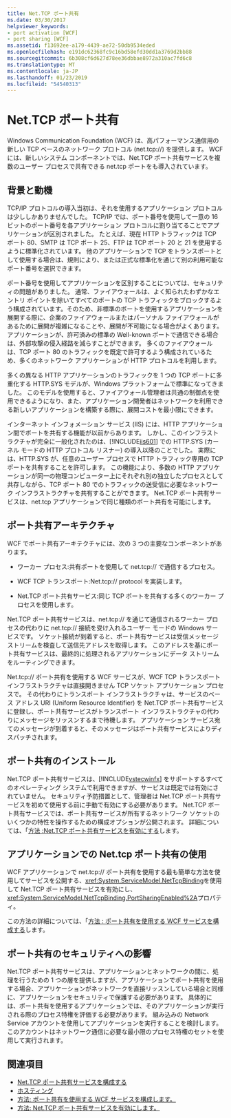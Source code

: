 ```yaml
---
title: Net.TCP ポート共有
ms.date: 03/30/2017
helpviewer_keywords:
- port activation [WCF]
- port sharing [WCF]
ms.assetid: f13692ee-a179-4439-ae72-50db9534eded
ms.openlocfilehash: e191dc62368fc9c16bd58efd30dd1a3769d2bb88
ms.sourcegitcommit: 6b308cf6d627d78ee36dbbae8972a310ac7fd6c8
ms.translationtype: MT
ms.contentlocale: ja-JP
ms.lasthandoff: 01/23/2019
ms.locfileid: "54540313"
---
```

# <a name="nettcp-port-sharing"></a>Net.TCP ポート共有
Windows Communication Foundation (WCF) は、高パフォーマンス通信用の新しい TCP ベースのネットワーク プロトコル (net.tcp://) を提供します。 WCF には、新しいシステム コンポーネントでは、Net.TCP ポート共有サービスを複数のユーザー プロセスで共有できる net.tcp ポートをも導入されています。  
  
## <a name="background-and-motivation"></a>背景と動機  
 TCP/IP プロトコルの導入当初は、それを使用するアプリケーション プロトコルは少ししかありませんでした。 TCP/IP では、ポート番号を使用して一意の 16 ビットのポート番号を各アプリケーション プロトコルに割り当てることでアプリケーションが区別されました。 たとえば、現在 HTTP トラフィックは TCP ポート 80、SMTP は TCP ポート 25、FTP は TCP ポート 20 と 21 を使用するように標準化されています。 他のアプリケーションで TCP をトランスポートとして使用する場合は、規則により、または正式な標準化を通じて別の利用可能なポート番号を選択できます。  
  
 ポート番号を使用してアプリケーションを区別することについては、セキュリティの問題がありました。 通常、ファイアウォールは、よく知られたわずかなエントリ ポイントを除いてすべてのポートの TCP トラフィックをブロックするよう構成されています。そのため、非標準のポートを使用するアプリケーションを展開する際に、企業のファイアウォールまたはパーソナル ファイアウォールがあるために展開が複雑になることや、展開が不可能になる場合がよくあります。 アプリケーションが、許可済みの標準の Well-known ポートで通信できる場合は、外部攻撃の侵入経路を減らすことができます。 多くのファイアウォールは、TCP ポート 80 のトラフィックを既定で許可するよう構成されているため、多くのネットワーク アプリケーションが HTTP プロトコルを利用します。  
  
 多くの異なる HTTP アプリケーションのトラフィックを 1 つの TCP ポートに多重化する HTTP.SYS モデルが、Windows プラットフォームで標準になってきました。 このモデルを使用すると、ファイアウォール管理者は共通の制御点を使用できるようになり、また、アプリケーション開発者はネットワークを利用できる新しいアプリケーションを構築する際に、展開コストを最小限にできます。  
  
 インターネット インフォメーション サービス (IIS) には、HTTP アプリケーション間でポートを共有する機能が以前からあります。 しかし、このインフラストラクチャが完全に一般化されたのは、[!INCLUDE[iis601](../../../../includes/iis601-md.md)] での HTTP.SYS (カーネル モードの HTTP プロトコル リスナー) の導入以降のことでした。 実際には、HTTP.SYS が、任意のユーザー プロセスで HTTP トラフィック専用の TCP ポートを共有することを許可します。 この機能により、多数の HTTP アプリケーションが同一の物理コンピューター上にそれぞれ別の独立したプロセスとして共存しながら、TCP ポート 80 でのトラフィックの送受信に必要なネットワーク インフラストラクチャを共有することができます。 Net.TCP ポート共有サービスは、net.tcp アプリケーションで同じ種類のポート共有を可能にします。  
  
## <a name="port-sharing-architecture"></a>ポート共有アーキテクチャ  
 WCF でポート共有アーキテクチャには、次の 3 つの主要なコンポーネントがあります。  
  
-   ワーカー プロセス:共有ポートを使用して net.tcp:// で通信するプロセス。  
  
-   WCF TCP トランスポート:Net.tcp:// protocol を実装します。  
  
-   Net.TCP ポート共有サービス:同じ TCP ポートを共有する多くのワーカー プロセスを使用します。  
  
 Net.TCP ポート共有サービスは、net.tcp:// を通じて通信されるワーカー プロセスの代わりに net.tcp:// 接続を受け入れるユーザー モードの Windows サービスです。 ソケット接続が到着すると、ポート共有サービスは受信メッセージ ストリームを検査して送信先アドレスを取得します。 このアドレスを基にポート共有サービスは、最終的に処理されるアプリケーションにデータ ストリームをルーティングできます。  
  
 Net.tcp:// ポート共有を使用する WCF サービスが、WCF TCP トランスポート インフラストラクチャは直接開きません TCP ソケット アプリケーション プロセスで。 その代わりにトランスポート インフラストラクチャは、サービスのベース アドレス URI (Uniform Resource Identifier) を Net.TCP ポート共有サービスに登録し、ポート共有サービスがトランスポート インフラストラクチャの代わりにメッセージをリッスンするまで待機します。  アプリケーション サービス宛てのメッセージが到着すると、そのメッセージはポート共有サービスによりディスパッチされます。  
  
## <a name="installing-port-sharing"></a>ポート共有のインストール  
 Net.TCP ポート共有サービスは、[!INCLUDE[vstecwinfx](../../../../includes/vstecwinfx-md.md)] をサポートするすべてのオペレーティング システムで利用できますが、サービスは既定では有効にされていません。 セキュリティ予防措置として、管理者は Net.TCP ポート共有サービスを初めて使用する前に手動で有効にする必要があります。 Net.TCP ポート共有サービスでは、ポート共有サービスが所有するネットワーク ソケットのいくつかの特性を操作するための構成オプションが公開されます。 詳細については、「[方法 :Net.TCP ポート共有サービスを有効にする](../../../../docs/framework/wcf/feature-details/how-to-enable-the-net-tcp-port-sharing-service.md)します。  
  
## <a name="using-nettcp-port-sharing-in-an-application"></a>アプリケーションでの Net.tcp ポート共有の使用  
 WCF アプリケーションで net.tcp:// ポート共有を使用する最も簡単な方法を使用してサービスを公開する、<xref:System.ServiceModel.NetTcpBinding>を使用して Net.TCP ポート共有サービスを有効にし、<xref:System.ServiceModel.NetTcpBinding.PortSharingEnabled%2A>プロパティ。  
  
 この方法の詳細については、「[方法 : ポート共有を使用する WCF サービスを構成する](../../../../docs/framework/wcf/feature-details/how-to-configure-a-wcf-service-to-use-port-sharing.md)します。  
  
## <a name="security-implications-of-port-sharing"></a>ポート共有のセキュリティへの影響  
 Net.TCP ポート共有サービスは、アプリケーションとネットワークの間に、処理を行うための 1 つの層を提供しますが、アプリケーションでポート共有を使用する場合、アプリケーションがネットワークを直接リッスンしている場合と同様に、アプリケーションをセキュリティで保護する必要があります。 具体的には、ポート共有を使用するアプリケーションでは、そのアプリケーションが実行される際のプロセス特権を評価する必要があります。 組み込みの Network Service アカウントを使用してアプリケーションを実行することを検討します。このアカウントはネットワーク通信に必要な最小限のプロセス特権のセットを使用して実行されます。  
  
## <a name="see-also"></a>関連項目
- [Net.TCP ポート共有サービスを構成する](../../../../docs/framework/wcf/feature-details/configuring-the-net-tcp-port-sharing-service.md)
- [ホスティング](../../../../docs/framework/wcf/feature-details/hosting.md)
- [方法: ポート共有を使用する WCF サービスを構成します。](../../../../docs/framework/wcf/feature-details/how-to-configure-a-wcf-service-to-use-port-sharing.md)
- [方法: Net.TCP ポート共有サービスを有効にします。](../../../../docs/framework/wcf/feature-details/how-to-enable-the-net-tcp-port-sharing-service.md)
